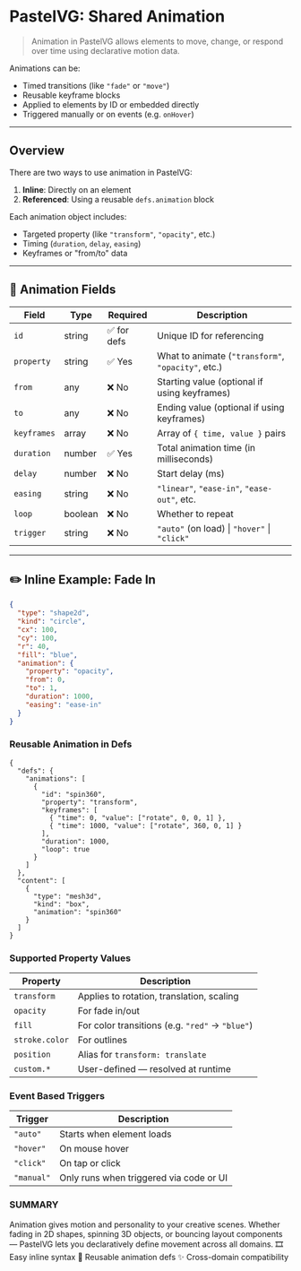 # PastelVG: Shared Animation

> Animation in PastelVG allows elements to move, change, or respond over time using declarative motion data.

Animations can be:
- Timed transitions (like `"fade"` or `"move"`)
- Reusable keyframe blocks
- Applied to elements by ID or embedded directly
- Triggered manually or on events (e.g. `onHover`)

---

## Overview

There are two ways to use animation in PastelVG:

1. **Inline**: Directly on an element  
2. **Referenced**: Using a reusable `defs.animation` block

Each animation object includes:
- Targeted property (like `"transform"`, `"opacity"`, etc.)
- Timing (`duration`, `delay`, `easing`)
- Keyframes or "from/to" data

---

## 🧩 Animation Fields

| Field       | Type        | Required | Description |
|-------------|-------------|----------|-------------|
| `id`        | string      | ✅ for defs | Unique ID for referencing |
| `property`  | string      | ✅ Yes   | What to animate (`"transform"`, `"opacity"`, etc.) |
| `from`      | any         | ❌ No    | Starting value (optional if using keyframes) |
| `to`        | any         | ❌ No    | Ending value (optional if using keyframes) |
| `keyframes` | array       | ❌ No    | Array of `{ time, value }` pairs |
| `duration`  | number      | ✅ Yes   | Total animation time (in milliseconds) |
| `delay`     | number      | ❌ No    | Start delay (ms) |
| `easing`    | string      | ❌ No    | `"linear"`, `"ease-in"`, `"ease-out"`, etc. |
| `loop`      | boolean     | ❌ No    | Whether to repeat |
| `trigger`   | string      | ❌ No    | `"auto"` (on load) \| `"hover"` \| `"click"` |

---

## ✏️ Inline Example: Fade In

```json
{
  "type": "shape2d",
  "kind": "circle",
  "cx": 100,
  "cy": 100,
  "r": 40,
  "fill": "blue",
  "animation": {
    "property": "opacity",
    "from": 0,
    "to": 1,
    "duration": 1000,
    "easing": "ease-in"
  }
}
```

### Reusable Animation in Defs
```
{
  "defs": {
    "animations": [
      {
        "id": "spin360",
        "property": "transform",
        "keyframes": [
          { "time": 0, "value": ["rotate", 0, 0, 1] },
          { "time": 1000, "value": ["rotate", 360, 0, 1] }
        ],
        "duration": 1000,
        "loop": true
      }
    ]
  },
  "content": [
    {
      "type": "mesh3d",
      "kind": "box",
      "animation": "spin360"
    }
  ]
}
```

### Supported Property Values
| Property       | Description                                     |
| -------------- | ----------------------------------------------- |
| `transform`    | Applies to rotation, translation, scaling       |
| `opacity`      | For fade in/out                                 |
| `fill`         | For color transitions (e.g. `"red"` → `"blue"`) |
| `stroke.color` | For outlines                                    |
| `position`     | Alias for `transform: translate`                |
| `custom.*`     | User-defined — resolved at runtime              |



### Event Based Triggers

| Trigger    | Description                             |
| ---------- | --------------------------------------- |
| `"auto"`   | Starts when element loads               |
| `"hover"`  | On mouse hover                          |
| `"click"`  | On tap or click                         |
| `"manual"` | Only runs when triggered via code or UI |


### SUMMARY 
Animation gives motion and personality to your creative scenes.
Whether fading in 2D shapes, spinning 3D objects, or bouncing layout components — PastelVG lets you declaratively define movement across all domains.
🎞️ Easy inline syntax
🔁 Reusable animation defs
✨ Cross-domain compatibility

